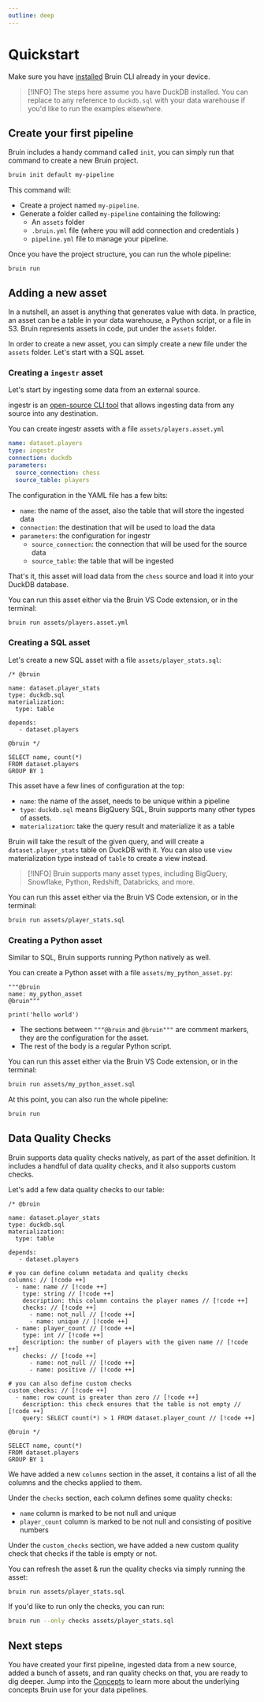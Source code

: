 ```yaml
---
outline: deep
---
```


# Quickstart
Make sure you have [installed](./installation.md) Bruin CLI already in your device.

> [!INFO]
> The steps here assume you have DuckDB installed. You can replace to any reference to `duckdb.sql` with your data warehouse if you'd like to run the examples elsewhere.

## Create your first pipeline

Bruin includes a handy command called `init`, you can simply run that command to create a new Bruin project.
      
```bash
bruin init default my-pipeline   
```

This command will:
- Create a project named `my-pipeline`.
- Generate a folder called `my-pipeline` containing the following:
    - An `assets` folder
    - `.bruin.yml` file (where you will add connection and credentials )
    - `pipeline.yml` file to manage your pipeline.


Once you have the project structure, you can run the whole pipeline:
```
bruin run
```

## Adding a new asset

In a nutshell, an asset is anything that generates value with data. In practice, an asset can be a table in your data warehouse, a Python script, or a file in S3. Bruin represents assets in code, put under the `assets` folder.

In order to create a new asset, you can simply create a new file under the `assets` folder. Let's start with a SQL asset.

### Creating a `ingestr` asset
Let's start by ingesting some data from an external source.

ingestr is an [open-source CLI tool](https://github.com/bruin-data/ingestr) that allows ingesting data from any source into any destination.

You can create ingestr assets with a file `assets/players.asset.yml`

```yaml
name: dataset.players
type: ingestr
connection: duckdb
parameters:
  source_connection: chess
  source_table: players
```

The configuration in the YAML file has a few bits:
- `name`: the name of the asset, also the table that will store the ingested data
- `connection`: the destination that will be used to load the data
- `parameters`: the configuration for ingestr
  - `source_connection`: the connection that will be used for the source data
  - `source_table`: the table that will be ingested

That's it, this asset will load data from the `chess` source and load it into your DuckDB database.

You can run this asset either via the Bruin VS Code extension, or in the terminal:
```bash
bruin run assets/players.asset.yml
```

### Creating a SQL asset

Let's create a new SQL asset with a file `assets/player_stats.sql`:

```bruinsql
/* @bruin

name: dataset.player_stats
type: duckdb.sql
materialization:
  type: table
   
depends:
   - dataset.players

@bruin */

SELECT name, count(*)
FROM dataset.players
GROUP BY 1
```

This asset have a few lines of configuration at the top:
- `name`: the name of the asset, needs to be unique within a pipeline
- `type`: `duckdb.sql` means BigQuery SQL, Bruin supports many other types of assets.
- `materialization`: take the query result and materialize it as a table

Bruin will take the result of the given query, and will create a `dataset.player_stats` table on DuckDB with it. You can also use `view`
materialization type instead of `table` to create a view instead.

> [!INFO]
> Bruin supports many asset types, including BigQuery, Snowflake, Python, Redshift, Databricks, and more.

You can run this asset either via the Bruin VS Code extension, or in the terminal:
```bash
bruin run assets/player_stats.sql
```

### Creating a Python asset
Similar to SQL, Bruin supports running Python natively as well.

You can create a Python asset with a file `assets/my_python_asset.py`:

```bruin-python
"""@bruin
name: my_python_asset
@bruin"""

print('hello world')
```

- The sections between `"""@bruin` and `@bruin"""` are comment markers, they are the configuration for the asset.
- The rest of the body is a regular Python script.

You can run this asset either via the Bruin VS Code extension, or in the terminal:
```bash
bruin run assets/my_python_asset.sql
```

At this point, you can also run the whole pipeline:
```bash
bruin run
```

## Data Quality Checks
Bruin supports data quality checks natively, as part of the asset definition. It includes a handful of data quality checks, and it also supports custom checks.

Let's add a few data quality checks to our table:
```bruinsql
/* @bruin

name: dataset.player_stats
type: duckdb.sql
materialization:
  type: table
   
depends:
   - dataset.players

# you can define column metadata and quality checks
columns: // [!code ++]
  - name: name // [!code ++]
    type: string // [!code ++]
    description: this column contains the player names // [!code ++]
    checks: // [!code ++]
      - name: not_null // [!code ++]
      - name: unique // [!code ++]
  - name: player_count // [!code ++]
    type: int // [!code ++]
    description: the number of players with the given name // [!code ++]
    checks: // [!code ++]
      - name: not_null // [!code ++]
      - name: positive // [!code ++]

# you can also define custom checks 
custom_checks: // [!code ++]  
  - name: row count is greater than zero // [!code ++]  
    description: this check ensures that the table is not empty // [!code ++]  
    query: SELECT count(*) > 1 FROM dataset.player_count // [!code ++]  
   
@bruin */

SELECT name, count(*)
FROM dataset.players
GROUP BY 1
```

We have added a new `columns` section in the asset, it contains a list of all the columns and the checks applied to them.

Under the `checks` section, each column defines some quality checks:
- `name` column is marked to be not null and unique
- `player_count` column is marked to be not null and consisting of positive numbers

Under the `custom_checks` section, we have added a new custom quality check that checks if the table is empty or not.

You can refresh the asset & run the quality checks via simply running the asset:
```bash
bruin run assets/player_stats.sql
```

If you'd like to run only the checks, you can run:
```bash
bruin run --only checks assets/player_stats.sql
```

## Next steps
You have created your first pipeline, ingested data from a new source, added a bunch of assets, and ran quality checks on that, you are ready to dig deeper. Jump into the [Concepts](../concepts.md) to learn more about the underlying concepts Bruin use for your data pipelines. 
